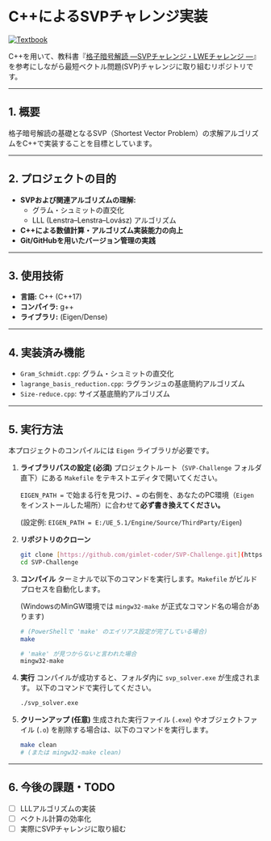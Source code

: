 # C++によるSVPチャレンジ実装

[![Textbook](https://img.shields.io/badge/Reference-格子暗号解読-blue.svg)](https://amzn.asia/d/40cFynK)

C++を用いて、教科書『[格子暗号解読 ―SVPチャレンジ・LWEチャレンジ ―](https://amzn.asia/d/40cFynK)』を参考にしながら最短ベクトル問題(SVP)チャレンジに取り組むリポジトリです。

---

## 1. 概要

格子暗号解読の基礎となるSVP（Shortest Vector Problem）の求解アルゴリズムをC++で実装することを目標としています。



---

## 2. プロジェクトの目的

* **SVPおよび関連アルゴリズムの理解:**
    * グラム・シュミットの直交化
    * LLL (Lenstra–Lenstra–Lovász) アルゴリズム
* **C++による数値計算・アルゴリズム実装能力の向上**
* **Git/GitHubを用いたバージョン管理の実践**

---

## 3. 使用技術

* **言語:** C++ (C++17)
* **コンパイラ:** g++
* **ライブラリ:** (Eigen/Dense)

---

## 4. 実装済み機能

* `Gram_Schmidt.cpp`: グラム・シュミットの直交化
* `lagrange_basis_reduction.cpp`: ラグランジュの基底簡約アルゴリズム
* `Size-reduce.cpp`: サイズ基底簡約アルゴリズム


---
## 5. 実行方法

本プロジェクトのコンパイルには `Eigen` ライブラリが必要です。

1.  **ライブラリパスの設定 (必須)**
    プロジェクトルート（`SVP-Challenge` フォルダ直下）にある `Makefile` をテキストエディタで開いてください。
    
    `EIGEN_PATH =` で始まる行を見つけ、`=` の右側を、あなたのPC環境（`Eigen` をインストールした場所）に合わせて**必ず書き換えてください。**
    
    (設定例: `EIGEN_PATH = E:/UE_5.1/Engine/Source/ThirdParty/Eigen`)

2.  **リポジトリのクローン**
    ```bash
    git clone [https://github.com/gimlet-coder/SVP-Challenge.git](https://github.com/gimlet-coder/SVP-Challenge.git)
    cd SVP-Challenge
    ```

3.  **コンパイル**
    ターミナルで以下のコマンドを実行します。`Makefile` がビルドプロセスを自動化します。
    
    (WindowsのMinGW環境では `mingw32-make` が正式なコマンド名の場合があります)
    ```bash
    # (PowerShellで 'make' のエイリアス設定が完了している場合)
    make
    
    # 'make' が見つからないと言われた場合
    mingw32-make
    ```

4.  **実行**
    コンパイルが成功すると、フォルダ内に `svp_solver.exe` が生成されます。
    以下のコマンドで実行してください。
    ```bash
    ./svp_solver.exe
    ```

5.  **クリーンアップ (任意)**
    生成された実行ファイル (`.exe`) やオブジェクトファイル (`.o`) を削除する場合は、以下のコマンドを実行します。
    ```bash
    make clean
    # (または mingw32-make clean)
    ```
---

## 6. 今後の課題・TODO

* [ ] LLLアルゴリズムの実装
* [ ] ベクトル計算の効率化
* [ ] 実際にSVPチャレンジに取り組む